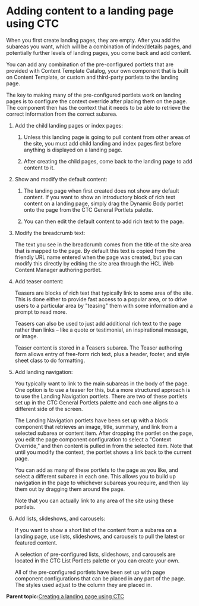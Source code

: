 # Adding content to a landing page using CTC

When you first create landing pages, they are empty. After you add the subareas you want, which will be a combination of index/details pages, and potentially further levels of landing pages, you come back and add content.

You can add any combination of the pre-configured portlets that are provided with Content Template Catalog, your own component that is built on Content Template, or custom and third-party portlets to the landing page.

The key to making many of the pre-configured portlets work on landing pages is to configure the context override after placing them on the page. The component then has the context that it needs to be able to retrieve the correct information from the correct subarea.

1.  Add the child landing pages or index pages:

    1.  Unless this landing page is going to pull content from other areas of the site, you must add child landing and index pages first before anything is displayed on a landing page.

    2.  After creating the child pages, come back to the landing page to add content to it.

2.  Show and modify the default content:

    1.  The landing page when first created does not show any default content. If you want to show an introductory block of rich text content on a landing page, simply drag the Dynamic Body portlet onto the page from the CTC General Portlets palette.

    2.  You can then edit the default content to add rich text to the page.

3.  Modify the breadcrumb text:

    The text you see in the breadcrumb comes from the title of the site area that is mapped to the page. By default this text is copied from the friendly URL name entered when the page was created, but you can modify this directly by editing the site area through the HCL Web Content Manager authoring portlet.

4.  Add teaser content:

    Teasers are blocks of rich text that typically link to some area of the site. This is done either to provide fast access to a popular area, or to drive users to a particular area by "teasing" them with some information and a prompt to read more.

    Teasers can also be used to just add additional rich text to the page rather than links – like a quote or testimonial, an inspirational message, or image.

    Teaser content is stored in a Teasers subarea. The Teaser authoring form allows entry of free-form rich text, plus a header, footer, and style sheet class to do formatting.

5.  Add landing navigation:

    You typically want to link to the main subareas in the body of the page. One option is to use a teaser for this, but a more structured approach is to use the Landing Navigation portlets. There are two of these portlets set up in the CTC General Portlets palette and each one aligns to a different side of the screen.

    The Landing Navigation portlets have been set up with a block component that retrieves an image, title, summary, and link from a selected subarea or content item. After dropping the portlet on the page, you edit the page component configuration to select a "Context Override," and then content is pulled in from the selected item. Note that until you modify the context, the portlet shows a link back to the current page.

    You can add as many of these portlets to the page as you like, and select a different subarea in each one. This allows you to build up navigation in the page to whichever subareas you require, and then lay them out by dragging them around the page.

    Note that you can actually link to any area of the site using these portlets.

6.  Add lists, slideshows, and carousels:

    If you want to show a short list of the content from a subarea on a landing page, use lists, slideshows, and carousels to pull the latest or featured content.

    A selection of pre-configured lists, slideshows, and carousels are located in the CTC List Portlets palette or you can create your own.

    All of the pre-configured portlets have been set up with page component configurations that can be placed in any part of the page. The styles used adjust to the column they are placed in.


**Parent topic:**[Creating a landing page using CTC](../ctc/ctc_design_landing.md)

